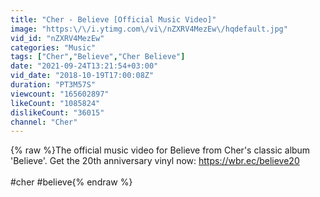 ```yaml
---
title: "Cher - Believe [Official Music Video]"
image: "https:\/\/i.ytimg.com\/vi\/nZXRV4MezEw\/hqdefault.jpg"
vid_id: "nZXRV4MezEw"
categories: "Music"
tags: ["Cher","Believe","Cher Believe"]
date: "2021-09-24T13:21:54+03:00"
vid_date: "2018-10-19T17:00:08Z"
duration: "PT3M57S"
viewcount: "165602897"
likeCount: "1085824"
dislikeCount: "36015"
channel: "Cher"
---
```

{% raw %}The official music video for Believe from Cher's classic album 'Believe'. Get the 20th anniversary vinyl now: <a rel="nofollow" target="blank" href="https://wbr.ec/believe20">https://wbr.ec/believe20</a><br /><br />#cher #believe{% endraw %}
